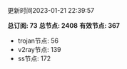 更新时间2023-01-21 22:39:57

**总订阅: 73**
**总节点: 2408**
**有效节点: 367**
- trojan节点: 56
- v2ray节点: 139
- ss节点: 172
